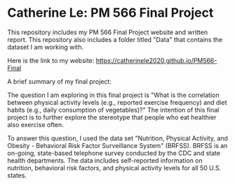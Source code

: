 # Catherine Le: PM 566 Final Project

This repository includes my PM 566 Final Project website and written report. This repository also includes a folder titled "Data" that contains the dataset I am working with. 

Here is the link to my website: https://catherinele2020.github.io/PM566-Final

A brief summary of my final project: 

The question I am exploring in this final project is "What is the correlation between physical activity levels (e.g., reported exercise frequency) and diet habits (e.g., daily consumption of vegetables)?" The intention of this final project is to further explore the stereotype that people who eat healthier also exercise often.

To answer this question, I used the data set "Nutrition, Physical Activity, and Obesity - Behavioral Risk Factor Surveillance System" (BRFSS). BRFSS is an on-going, state-based telephone survey conducted by the CDC and state health departments. The data includes self-reported information on nutrition, behavioral risk factors, and physical activity levels for all 50 U.S. states.


```
 
